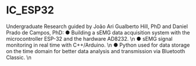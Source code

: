 # IC_ESP32

Undergraduate Research guided by João Ari Gualberto Hill, PhD and Daniel Prado de Campos, PhD:
● Building a sEMG data acquisition system with the microcontroller ESP-32 and the
hardware AD8232. \n
● sEMG signal monitoring in real time with C++/Arduino. \n
● Python used for data storage on the time domain for better data analysis and transmission
via Bluetooth Classic. \n
